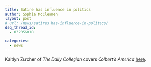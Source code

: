 ```yaml
---
title: Satire has influence in politics
author: Sophia McClennen
layout: post
# url: /news/satires-has-influence-in-politics/
dsq_thread_id:
  - 832356010

categories: 
  - news
---
```

Kaitlyn Zurcher of *The Daily Collegian* covers *Colbert’s America* [here][1].

 [1]: https://www.collegian.psu.edu/archive/2012/09/05/Satire_in_Politics.aspx